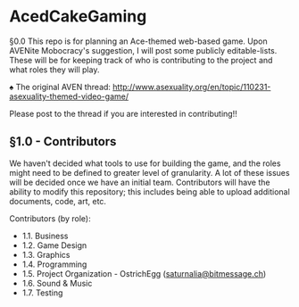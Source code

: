 AcedCakeGaming
==============
§0.0
This repo is for planning an Ace-themed web-based game. Upon AVENite Mobocracy's suggestion, I will post some publicly editable-lists. These will be for keeping track of who is contributing to the project and what roles they will play.

♠ The original AVEN thread: http://www.asexuality.org/en/topic/110231-asexuality-themed-video-game/

Please post to the thread if you are interested in contributing!!

§1.0  - Contributors
--------------------------------------------
We haven't decided what tools to use for building the game, and the roles might need to be defined to greater level of granularity. A lot of these issues will be decided once we have an initial team. Contributors will have the ability to modify this repository; this includes being able to upload additional documents, code, art, etc.

Contributors (by role):
* 1.1. Business 
* 1.2. Game Design 
* 1.3. Graphics 
* 1.4. Programming 
* 1.5. Project Organization - OstrichEgg (saturnalia@bitmessage.ch)
* 1.6. Sound & Music 
* 1.7. Testing 
  
